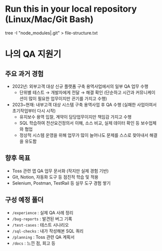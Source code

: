 # Run this in your local repository (Linux/Mac/Git Bash)
tree -I "node_modules|.git" > file-structure.txt



# 나의 QA 지원기

## 주요 과거 경험
- 2022년: 외부고객 대상 신규 플랫폼 구축 용역사업에서의 일부 QA 업무 수행
  - 단위별 테스트 → 개발자에게 전달 → 해결 확인 (단순하고 시간과 커뮤니케이션이 많이 필요한 업무이지만 끈기를 가지고 수행)  
- 2023~현재: 내부고객 대상 시스템 구축 용역사업 후 QA 수행 (실패한 사업이여서 초기작업부터 다시 시작)
  - 유지보수 용역 입찰, 계약이 담당업무이지만 책임감 가지고 수행
  - SQL 학습하여 전산요건정의서 이해, 소스 비교, 실제 데이터 확인 등 보수업체와 협업  
  - 정상적 시스템 운영을 위해 업무가 많이 늘어나도 문제를 스스로 찾아내서 해결을 유도함

## 향후 목표
- Toss 관련 앱 QA 업무 문서화 (작지만 실제 경험 기반)
- Git, Notion, 자동화 도구 등 점진적 학습 및 적용
- Selenium, Postman, TestRail 등 실무 도구 경험 쌓기

## 구성 예정 폴더
- `/experience` : 실제 QA 사례 정리
- `/bug-reports` : 발견된 버그 기록
- `/test-cases` : 테스트 시나리오
- `/sql-checks` : 내가 작성해본 SQL 쿼리
- `/planning` : Toss 관련 QA 계획서
- `/docs` : 느낀 점, 회고 등


